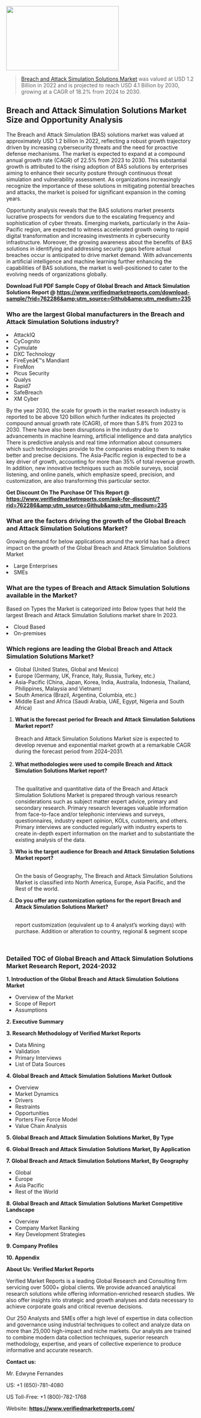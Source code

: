 <img src="https://ffe5etoiles.com/wp-content/uploads/2024/12/MST1-300x171.png" alt="" width="300" height="171" class="alignnone size-medium wp-image-20088" /><blockquote><p><p><a href="https://www.verifiedmarketreports.com/download-sample/?rid=762286&utm_source=Github&utm_medium=235" target="_blank">Breach and Attack Simulation Solutions Market</a> was valued at USD 1.2 Billion in 2022 and is projected to reach USD 4.1 Billion by 2030, growing at a CAGR of 18.2% from 2024 to 2030.</p></blockquote><p><h2>Breach and Attack Simulation Solutions Market Size and Opportunity Analysis</h2><p>The Breach and Attack Simulation (BAS) solutions market was valued at approximately USD 1.2 billion in 2022, reflecting a robust growth trajectory driven by increasing cybersecurity threats and the need for proactive defense mechanisms. The market is expected to expand at a compound annual growth rate (CAGR) of 22.5% from 2023 to 2030. This substantial growth is attributed to the rising adoption of BAS solutions by enterprises aiming to enhance their security posture through continuous threat simulation and vulnerability assessment. As organizations increasingly recognize the importance of these solutions in mitigating potential breaches and attacks, the market is poised for significant expansion in the coming years.</p><p>Opportunity analysis reveals that the BAS solutions market presents lucrative prospects for vendors due to the escalating frequency and sophistication of cyber threats. Emerging markets, particularly in the Asia-Pacific region, are expected to witness accelerated growth owing to rapid digital transformation and increasing investments in cybersecurity infrastructure. Moreover, the growing awareness about the benefits of BAS solutions in identifying and addressing security gaps before actual breaches occur is anticipated to drive market demand. With advancements in artificial intelligence and machine learning further enhancing the capabilities of BAS solutions, the market is well-positioned to cater to the evolving needs of organizations globally.</p></p><p class=""><strong>Download Full PDF Sample Copy of Global Breach and Attack Simulation Solutions Report @ <a href="https://www.verifiedmarketreports.com/download-sample/?rid=762286&amp;utm_source=Github&amp;utm_medium=235" target="_blank">https://www.verifiedmarketreports.com/download-sample/?rid=762286&amp;utm_source=Github&amp;utm_medium=235</a></strong></p><h3 id="" class="">Who are the largest Global manufacturers in the Breach and Attack Simulation Solutions industry?</h3><p><li>AttackIQ</li><li> CyCognito</li><li> Cymulate</li><li> DXC Technology</li><li> FireEyeâ€™s Mandiant</li><li> FireMon</li><li> Picus Security</li><li> Qualys</li><li> Rapid7</li><li> SafeBreach</li><li> XM Cyber</li></p><div class=""><div class="" dir="" data-message-author-role="" data-message-id="" data-message-model-slug=""><div class=""><div class=""><div class=""><div class="" dir="" data-message-author-role="" data-message-id="" data-message-model-slug=""><div class=""><div class=""><p>By the year 2030, the scale for growth in the market research industry is reported to be above 120 billion which further indicates its projected compound annual growth rate (CAGR), of more than 5.8% from 2023 to 2030. There have also been disruptions in the industry due to advancements in machine learning, artificial intelligence and data analytics There is predictive analysis and real time information about consumers which such technologies provide to the companies enabling them to make better and precise decisions. The Asia-Pacific region is expected to be a key driver of growth, accounting for more than 35% of total revenue growth. In addition, new innovative techniques such as mobile surveys, social listening, and online panels, which emphasize speed, precision, and customization, are also transforming this particular sector.</p><p><strong>Get Discount On The Purchase Of This Report @&nbsp; <a href="https://www.verifiedmarketreports.com/ask-for-discount/?rid=762286&amp;utm_source=Github&amp;utm_medium=235" target="_blank">https://www.verifiedmarketreports.com/ask-for-discount/?rid=762286&amp;utm_source=Github&amp;utm_medium=235</a></strong></p></div></div></div></div></div></div></div></div><h3 id="" class="">What are the factors driving the growth of the Global Breach and Attack Simulation Solutions Market?</h3><p id="" class="">Growing demand for below applications around the world has had a direct impact on the growth of the Global Breach and Attack Simulation Solutions Market</p><p id="" class=""><li>Large Enterprises</li><li> SMEs</li></p><h3 id="" class="">What are the types of Breach and Attack Simulation Solutions available in the Market?</h3><p id="" class="">Based on Types the Market is categorized into Below types that held the largest Breach and Attack Simulation Solutions market share In 2023.</p><p id="" class=""><li>Cloud Based</li><li> On-premises</li></p><h3 id="" class="">Which regions are leading the Global Breach and Attack Simulation Solutions Market?</h3><ul><li>Global (United States, Global and Mexico)</li><li>Europe (Germany, UK, France, Italy, Russia, Turkey, etc.)</li><li>Asia-Pacific (China, Japan, Korea, India, Australia, Indonesia, Thailand, Philippines, Malaysia and Vietnam)</li><li>South America (Brazil, Argentina, Columbia, etc.)</li><li>Middle East and Africa (Saudi Arabia, UAE, Egypt, Nigeria and South Africa)</li></ul><p><ol><li><strong>What is the forecast period for Breach and Attack Simulation Solutions Market report?<br /></strong><br /><span data-sheets-root="1" data-sheets-value="{&quot;1&quot;:2,&quot;2&quot;:&quot;XXXX size is expected to develop revenue and exponential market growth at a remarkable CAGR during the forecast period from 2024&ndash;2030.&quot;}" data-sheets-userformat="{&quot;2&quot;:12674,&quot;4&quot;:{&quot;1&quot;:2,&quot;2&quot;:16776960},&quot;10&quot;:2,&quot;11&quot;:0,&quot;15&quot;:&quot;Arial&quot;,&quot;16&quot;:12}">Breach and Attack Simulation Solutions Market size is expected to develop revenue and exponential market growth at a remarkable CAGR during the forecast period from 2024&ndash;2031.</span><br /><br /></li><li><strong>What methodologies were used to compile Breach and Attack Simulation Solutions Market report?<br /><br /></strong><p>The qualitative and quantitative data of the&nbsp;Breach and Attack Simulation Solutions Market is prepared through various research considerations such as subject matter expert advice, primary and secondary research. Primary research leverages valuable information from face-to-face and/or telephonic interviews and surveys, questionnaires, industry expert opinion, KOLs, customers, and others. Primary interviews are conducted regularly with industry experts to create in-depth expert information on the market and to substantiate the existing analysis of the data.&nbsp;</p></li><li><strong>Who is the target audience for Breach and Attack Simulation Solutions Market report?<br /><br /></strong><p>On the basis of Geography, The&nbsp;Breach and Attack Simulation Solutions Market is classified into North America, Europe, Asia Pacific, and the Rest of the world.</p></li><li><strong>Do you offer any customization options for the report Breach and Attack Simulation Solutions Market?<br /><br /></strong><p>report customization (equivalent up to 4 analyst&rsquo;s working days) with purchase. Addition or alteration to country, regional &amp; segment scope</p><p>&nbsp;</p></li></ol></p><h3 id="" class="">Detailed TOC of Global Breach and Attack Simulation Solutions Market Research Report, 2024-2032</h3><p id="" class=""><strong>1. Introduction of the Global Breach and Attack Simulation Solutions Market</strong></p><ul><li>Overview of the Market</li><li>Scope of Report</li><li>Assumptions</li></ul><p id="" class=""><strong>2. Executive Summary</strong></p><p id="" class=""><strong>3. Research Methodology of&nbsp;Verified Market Reports</strong></p><ul><li>Data Mining</li><li>Validation</li><li>Primary Interviews</li><li>List of Data Sources</li></ul><p id="" class=""><strong>4. Global Breach and Attack Simulation Solutions Market Outlook</strong></p><ul><li>Overview</li><li>Market Dynamics</li><li>Drivers</li><li>Restraints</li><li>Opportunities</li><li>Porters Five Force Model</li><li>Value Chain Analysis</li></ul><p id="" class=""><strong>5. Global Breach and Attack Simulation Solutions Market, By&nbsp;Type</strong></p><p id="" class=""><strong>6. Global Breach and Attack Simulation Solutions Market, By Application</strong></p><p id="" class=""><strong>7. Global Breach and Attack Simulation Solutions Market, By Geography</strong></p><ul><li>Global</li><li>Europe</li><li>Asia Pacific</li><li>Rest of the World</li></ul><p id="" class=""><strong>8. Global Breach and Attack Simulation Solutions Market Competitive Landscape</strong></p><ul><li>Overview</li><li>Company Market Ranking</li><li>Key Development Strategies</li></ul><p id="" class=""><strong>9. Company Profiles</strong></p><p id="" class=""><strong>10. Appendix</strong></p><p id="" class=""><strong>About Us: Verified Market Reports</strong></p><p id="" class="">Verified Market Reports is a leading Global Research and Consulting firm servicing over 5000+ global clients. We provide advanced analytical research solutions while offering information-enriched research studies. We also offer insights into strategic and growth analyses and data necessary to achieve corporate goals and critical revenue decisions.</p><p id="" class="">Our 250 Analysts and SMEs offer a high level of expertise in data collection and governance using industrial techniques to collect and analyze data on more than 25,000 high-impact and niche markets. Our analysts are trained to combine modern data collection techniques, superior research methodology, expertise, and years of collective experience to produce informative and accurate research.</p><p id="" class=""><strong>Contact us:</strong></p><p id="" class="">Mr. Edwyne Fernandes</p><p id="" class="">US: +1 (650)-781-4080</p><p id="" class="">US Toll-Free: +1 (800)-782-1768</p><p id="" class="">Website: <a target="" data-test-app-aware-link=""><strong>https://www.verifiedmarketreports.com/</strong></a></p>
